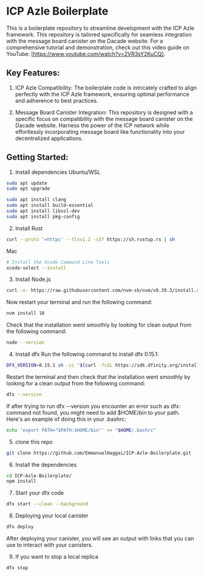 # ICP Azle Boilerplate
 This is a boilerplate repository to streamline development with the ICP Azle framework. This repository is tailored specifically for seamless integration with the message board canister on the Dacade website. For a comprehensive tutorial and demonstration, check out this video guide on YouTube: [https://www.youtube.com/watch?v=2VR3sY2KuCQ].

## Key Features:

1. ICP Azle Compatibility: 
The boilerplate code is intricately crafted to align perfectly with the ICP Azle framework, ensuring optimal performance and adherence to best practices.

2. Message Board Canister Integration: 
This repository is designed with a specific focus on compatibility with the message board canister on the Dacade website. Harness the power of the ICP network while effortlessly incorporating message board like functionality into your decentralized applications.

## Getting Started:
1. Install dependencies
Ubuntu/WSL
```bash
sudo apt update
sudo apt upgrade
```

```bash
sudo apt install clang
sudo apt install build-essential
sudo apt install libssl-dev
sudo apt install pkg-config
```

2. Install Rust
```bash
curl --proto '=https' --tlsv1.2 -sSf https://sh.rustup.rs | sh
```
Mac
```bash
# Install the Xcode Command Line Tools
xcode-select --install
```

3. Install Node.js
```bash
curl -o- https://raw.githubusercontent.com/nvm-sh/nvm/v0.39.3/install.sh | bash
```
Now restart your terminal and run the following command:
```bash
nvm install 18
```
Check that the installation went smoothly by looking for clean output from the following command:
```bash
node --version
```

4. Install dfx
Run the following command to install dfx 0.15.1:
```bash
DFX_VERSION=0.15.1 sh -ci "$(curl -fsSL https://sdk.dfinity.org/install.sh)"
```
Restart the terminal and then check that the installation went smoothly by looking for a clean output from the following command:
```bash
dfx --version
```
If after trying to run dfx --version you encounter an error such as dfx: command not found, you might need to add $HOME/bin to your path. Here's an example of doing this in your .bashrc:
```bash
echo 'export PATH="$PATH:$HOME/bin"' >> "$HOME/.bashrc"
```

5. clone this repo
```bash
git clone https://github.com/EmmanuelHaggai/ICP-Azle-Boilerplate.git
```
6. Install the dependencies
```bash
cd ICP-Azle-Boilerplate/
npm install
```
7. Start your dfx code
```bash
dfx start --clean --background
```
8. Deploying your local canister
```bash
dfx deploy
```
After deploying your canister, you will see an output with links that you can use to interact with your canisters.

9. If you want to stop a local replica
```bash
dfx stop
```
